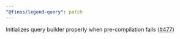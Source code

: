 ```yaml
---
"@finos/legend-query": patch
---
```


Initializes query builder properly when pre-compilation fails ([#477](https://github.com/finos/legend-studio/issues/477)) 